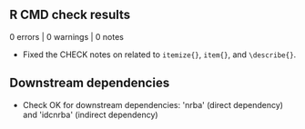 ## R CMD check results

0 errors | 0 warnings | 0 notes

* Fixed the CHECK notes on related to `itemize{}`, `item{}`, and `\describe{}`.

## Downstream dependencies

* Check OK for downstream dependencies: 'nrba' (direct dependency) and 'idcnrba' (indirect dependency)
